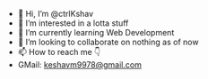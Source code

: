 - 👋 Hi, I’m @ctrlKshav
- 👀 I’m interested in a lotta stuff
- 🌱 I’m currently learning Web Development 
- 💞️ I’m looking to collaborate on nothing as of now
- 📫 How to reach me 👇
- GMail: keshavm9978@gmail.com

<!---
LeetTinker/LeetTinker is a ✨ special ✨ repository because its `README.md` (this file) appears on your GitHub profile.
You can click the Preview link to take a look at your changes.
--->
